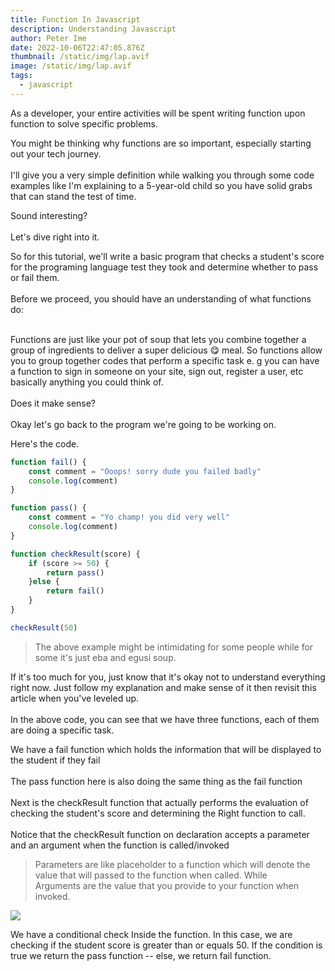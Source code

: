 ```yaml
---
title: Function In Javascript
description: Understanding Javascript
author: Peter Ime
date: 2022-10-06T22:47:05.876Z
thumbnail: /static/img/lap.avif
image: /static/img/lap.avif
tags:
  - javascript
---
```

As a developer, your entire activities will be spent writing function upon function to solve specific problems.

You might be thinking why functions are so important, especially starting out your tech journey.\
\
I'll give you a very simple definition while walking you through some code examples like I'm explaining to a 5-year-old child so you have solid grabs that can stand the test of time.

Sound interesting?\
\
Let's dive right into it.

So for this tutorial, we'll write a basic program that checks a student's score for the programing language test they took and determine whether to pass or fail them.\
\
Before we proceed, you should have an understanding of what functions do:

\
Functions are just like your pot of soup that lets you combine together a group of ingredients to deliver a super delicious 😋 meal. So functions allow you to group together codes that perform a specific task e. g you can have a function to sign in someone on your site, sign out, register a user, etc basically anything you could think of.\
\
Does it make sense?\
\
Okay let's go back to the program we're going to be working on.

Here's the code.

```javascript
function fail() {
    const comment = "Ooops! sorry dude you failed badly"
    console.log(comment)
}

function pass() {
    const comment = "Yo champ! you did very well"
    console.log(comment)
}

function checkResult(score) {
    if (score >= 50) {
        return pass()
    }else {
        return fail()
    }
}

checkResult(50)
```



> The above example might be intimidating for some people while for some it's just eba and egusi soup.



If it's too much for you, just know that it's okay not to understand everything right now. Just follow my explanation and make sense of it then revisit this article when you've leveled up.\
\
In the above code, you can see that we have three functions, each of them are doing a specific task.

We have a fail function which holds the information that will be displayed to the student if they fail\
\
The pass function here is also doing the same thing as the fail function\
\
Next is the checkResult function that actually performs the evaluation of checking the student's score and determining the Right function to call.\
\
Notice that the checkResult function on declaration accepts a parameter and an argument when the function is called/invoked



> Parameters are like placeholder to a function which will denote the value that will passed to the function when called. While\
> Arguments are the value that you provide to your function when invoked.

![](/static/img/jam.png)

We have a conditional check Inside the function. In this case, we are checking if the student score is greater than or equals 50. If the condition is true we return the pass function -- else, we return fail function.